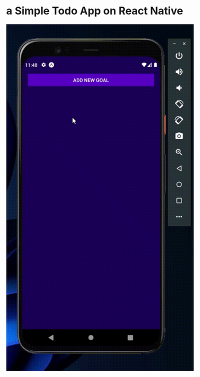# a Simple Todo App on React Native
![Short Preview](./assets/ShortPreview.gif?raw=true "Short Preview")
